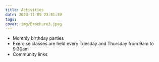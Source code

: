 ```yaml
---
title: Activities
date: 2023-11-09 23:51:39
tags:
cover: img/Brochure3.jpeg
---
```

* Monthly birthday parties
* Exercise classes are held every Tuesday and Thursday from 9am to 9:30am
* Community links